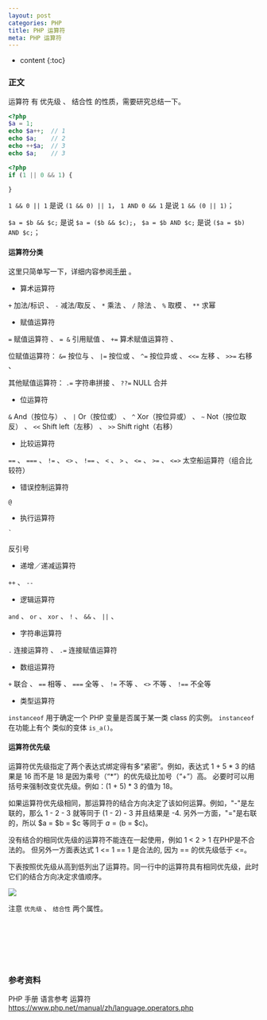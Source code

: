 ```yaml
---
layout: post
categories: PHP
title: PHP 运算符
meta: PHP 运算符
---
```

* content
{:toc}

### 正文

运算符 有 优先级 、 结合性 的性质，需要研究总结一下。

```php
<?php
$a = 1;
echo $a++;  // 1
echo $a;    // 2
echo ++$a;  // 3
echo $a;    // 3
```


```php
<?php
if (1 || 0 && 1) {

}
```

`1 && 0 || 1` 是说 `(1 && 0) || 1`，
`1 AND 0 && 1` 是说 `1 && (0 || 1)`；

`$a = $b && $c;` 是说 `$a = ($b && $c);`，
`$a = $b AND $c;` 是说 `($a = $b) AND $c;`；

#### 运算符分类

这里只简单写一下，详细内容参阅[手册](https://www.php.net/manual/zh/language.operators.php) 。

* 算术运算符

`+` 加法/标识 、 `-` 减法/取反 、 `*` 乘法 、 `/` 除法 、 `%` 取模 、 `**` 求幂

* 赋值运算符

`=` 赋值运算符 、 `= &` 引用赋值 、 `+=` 算术赋值运算符 、 

位赋值运算符： `&=` 按位与 、 `|=` 按位或 、 `^=` 按位异或 、 `<<=` 左移 、 `>>=` 右移 、 

其他赋值运算符： `.=` 字符串拼接 、 `??=` NULL 合并

* 位运算符

`&` And（按位与） 、 `|` Or（按位或） 、 `^` Xor（按位异或） 、 `~` Not（按位取反） 、 `<<` Shift left（左移） 、 `>>` Shift right（右移）

* 比较运算符

`==` 、 `===` 、 `!=` 、 `<>` 、 `!==` 、 `<` 、 `>` 、 `<=` 、 `>=` 、 `<=>` 太空船运算符（组合比较符）

* 错误控制运算符

`@`

* 执行运算符

```
`
```

反引号

* 递增／递减运算符

`++` 、 `--`

* 逻辑运算符

`and` 、 `or` 、 `xor` 、 `!` 、 `&&` 、 `||` 、

* 字符串运算符

`.` 连接运算符 、 `.=` 连接赋值运算符

* 数组运算符

`+` 联合 、 `==` 相等 、 `===` 全等 、 `!=` 不等 、 `<>` 不等 、 `!==` 不全等

* 类型运算符

`instanceof` 用于确定一个 PHP 变量是否属于某一类 class 的实例。 
`instanceof` 在功能上有个 类似的变体 `is_a()`。

#### 运算符优先级

运算符优先级指定了两个表达式绑定得有多“紧密”。例如，表达式 1 + 5 * 3 的结果是 16 而不是 18 是因为乘号（“*”）的优先级比加号（“+”）高。
必要时可以用括号来强制改变优先级。例如：(1 + 5) * 3 的值为 18。

如果运算符优先级相同，那运算符的结合方向决定了该如何运算。例如，"-"是左联的，那么 1 - 2 - 3 就等同于 (1 - 2) - 3 并且结果是 -4. 
另外一方面，"="是右联的，所以 $a = $b = $c 等同于 $a = ($b = $c)。

没有结合的相同优先级的运算符不能连在一起使用，例如 1 < 2 > 1 在PHP是不合法的。
但另外一方面表达式 1 <= 1 == 1 是合法的, 因为 == 的优先级低于 <=。

下表按照优先级从高到低列出了运算符。同一行中的运算符具有相同优先级，此时它们的结合方向决定求值顺序。

![]({{site.baseurl}}/images/20210127/20210127175657.png)

注意 `优先级` 、 `结合性` 两个属性。

<br/><br/><br/><br/><br/>
### 参考资料

PHP 手册 语言参考 运算符 <https://www.php.net/manual/zh/language.operators.php>

